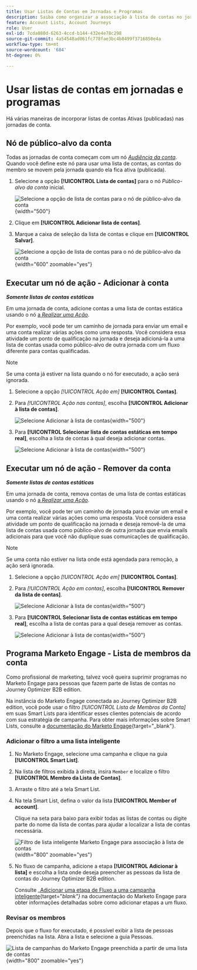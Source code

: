 ```yaml
---
title: Usar Listas de Contas em Jornadas e Programas
description: Saiba como organizar a associação à lista de contas no jornada e filtrar as Smart Lists da Marketo Engage com base na associação à lista de contas.
feature: Account Lists, Account Journeys
role: User
exl-id: 7cda080d-6263-4ccd-b144-432e4e78c298
source-git-commit: 4a54548ad061fc778fae3bc4b8499f3716850e4a
workflow-type: tm+mt
source-wordcount: '684'
ht-degree: 0%

---
```


# Usar listas de contas em jornadas e programas

Há várias maneiras de incorporar listas de contas Ativas (publicadas) nas jornadas de conta.

## Nó de público-alvo da conta

Todas as jornadas de conta começam com um nó [_Audiência da conta_](../journeys/account-audience-nodes.md). Quando você define este nó para usar uma lista de contas, as contas do membro se movem pela jornada quando ela fica ativa (publicada).

1. Selecione a opção **[!UICONTROL Lista de contas]** para o nó _Público-alvo da conta_ inicial.

   ![Selecione a opção de lista de contas para o nó de público-alvo da conta](../journeys/assets/node-audience-account-list.png){width="500"}

1. Clique em **[!UICONTROL Adicionar lista de contas]**.

1. Marque a caixa de seleção da lista de contas e clique em **[!UICONTROL Salvar]**.

   ![Selecione a opção de lista de contas para o nó de público-alvo da conta](../journeys/assets/node-audience-account-list-select-dialog.png){width="600" zoomable="yes"}

## Executar um nó de ação - Adicionar à conta

**_Somente listas de contas estáticas_**

Em uma jornada de conta, adicione contas a uma lista de contas estática usando o nó [a _Realizar uma Ação_](../journeys/action-nodes.md).

Por exemplo, você pode ter um caminho de jornada para enviar um email e uma conta realizar várias ações como uma resposta. Você considera essa atividade um ponto de qualificação na jornada e deseja adicioná-la a uma lista de contas usada como público-alvo de outra jornada com um fluxo diferente para contas qualificadas.

>[!NOTE]
>
>Se uma conta já estiver na lista quando o nó for executado, a ação será ignorada.

1. Selecione a opção _[!UICONTROL Ação em]_ **[!UICONTROL Contas]**.

1. Para _[!UICONTROL Ação nas contas]_, escolha **[!UICONTROL Adicionar à lista de contas]**.

   ![Selecione Adicionar à lista de contas](../journeys/assets/node-action-account-add-to-account-list.png){width="500"}

1. Para **[!UICONTROL Selecionar lista de contas estáticas em tempo real]**, escolha a lista de contas à qual deseja adicionar contas.

   ![Selecione Adicionar à lista de contas](../journeys/assets/node-action-account-add-to-account-list-select.png){width="500"}

## Executar um nó de ação - Remover da conta

**_Somente listas de contas estáticas_**

Em uma jornada de conta, remova contas de uma lista de contas estáticas usando o nó [a _Realizar uma Ação_](../journeys/action-nodes.md).

Por exemplo, você pode ter um caminho de jornada para enviar um email e uma conta realizar várias ações como uma resposta. Você considera essa atividade um ponto de qualificação na jornada e deseja removê-la de uma lista de contas usada como público-alvo de outra jornada que envia emails adicionais para que você não duplique suas comunicações de qualificação.

>[!NOTE]
>
>Se uma conta não estiver na lista onde está agendada para remoção, a ação será ignorada.

1. Selecione a opção _[!UICONTROL Ação em]_ **[!UICONTROL Contas]**.

1. Para _[!UICONTROL Ação em contas]_, escolha **[!UICONTROL Remover da lista de contas]**.

   ![Selecione Adicionar à lista de contas](../journeys/assets/node-action-account-remove-from-account-list.png){width="500"}

1. Para **[!UICONTROL Selecionar lista de contas estáticas em tempo real]**, escolha a lista de contas para a qual deseja remover as contas.

   ![Selecione Adicionar à lista de contas](../journeys/assets/node-action-account-remove-from-account-list-select.png){width="500"}

## Programa Marketo Engage - Lista de membros da conta

Como profissional de marketing, talvez você queira suprimir programas no Marketo Engage para pessoas que fazem parte de listas de contas no Journey Optimizer B2B edition.

Na instância do Marketo Engage conectada ao Journey Optimizer B2B edition, você pode usar o filtro _[!UICONTROL Lista de Membros da Conta]_ em suas Smart Lists para identificar esses clientes potenciais de acordo com sua estratégia de campanha. Para obter mais informações sobre Smart Lists, consulte a [documentação do Marketo Engage](https://experienceleague.adobe.com/en/docs/marketo/using/product-docs/core-marketo-concepts/smart-lists-and-static-lists/understanding-smart-lists){target="_blank"}.

### Adicionar o filtro a uma lista inteligente

1. No Marketo Engage, selecione uma campanha e clique na guia **[!UICONTROL Smart List]**.

1. Na lista de filtros exibida à direita, insira `Member` e localize o filtro **[!UICONTROL Membro da Lista de Contas]**.

1. Arraste o filtro até a tela Smart List.

1. Na tela Smart List, defina o valor da lista **[!UICONTROL Member of account]**.

   Clique na seta para baixo para exibir todas as listas de contas ou digite parte do nome da lista de contas para ajudar a localizar a lista de contas necessária.

   ![Filtro de lista inteligente Marketo Engage para associação à lista de contas](./assets/account-lists-marketo-engage-smart-list.png){width="800" zoomable="yes"}

1. No fluxo de campanha, adicione a etapa **[!UICONTROL Adicionar à lista]** e escolha a lista onde deseja preencher as pessoas da lista de contas do Journey Optimizer B2B edition.

   Consulte _[Adicionar uma etapa de Fluxo a uma campanha inteligente](https://experienceleague.adobe.com/en/docs/marketo/using/product-docs/core-marketo-concepts/smart-campaigns/flow-actions/add-a-flow-step-to-a-smart-campaign){target="_blank"}_ na documentação do Marketo Engage para obter informações detalhadas sobre como adicionar etapas a um fluxo.

### Revisar os membros

Depois que o fluxo for executado, é possível exibir a lista de pessoas preenchidas na lista. Abra a lista e selecione a guia Pessoas.

![Lista de campanhas do Marketo Engage preenchida a partir de uma lista de contas](./assets/account-lists-marketo-engage-smart-list-people.png){width="800" zoomable="yes"}
